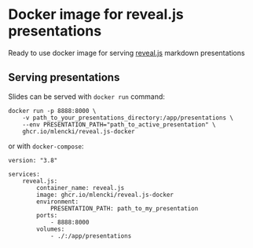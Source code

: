 # Docker image for reveal.js presentations

Ready to use docker image for serving [reveal.js](https://github.com/hakimel/reveal.js) markdown presentations

## Serving presentations

Slides can be served with `docker run` command:

```
docker run -p 8888:8000 \
    -v path_to_your_presentations_directory:/app/presentations \
    --env PRESENTATION_PATH="path_to_active_presentation" \
    ghcr.io/mlencki/reveal.js-docker
```

or with `docker-compose`:

```
version: "3.8"

services:
    reveal.js:
        container_name: reveal.js
        image: ghcr.io/mlencki/reveal.js-docker
        environment:
            PRESENTATION_PATH: path_to_my_presentation
        ports:
            - 8888:8000
        volumes:
            - ./:/app/presentations
```

